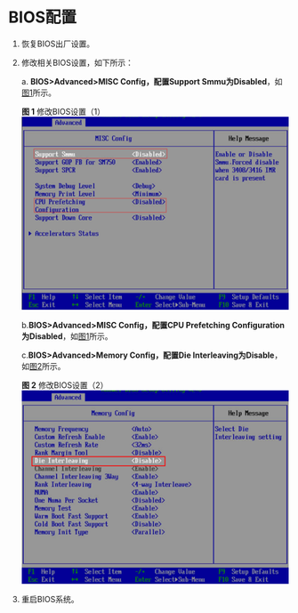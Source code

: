 # BIOS配置<a name="ZH-CN_TOPIC_0263913266"></a>

1.  恢复BIOS出厂设置。
2. 修改相关BIOS设置，如下所示：

   a. **BIOS\>Advanced\>MISC Config，配置Support Smmu为Disabled**，如[图1](#fig1464144318512)所示。

   **图 1**  修改BIOS设置（1）<a name="fig1464144318512"></a>  
   ![](figures/修改BIOS设置（1）.png "")

   b.**BIOS\>Advanced\>MISC Config，配置CPU Prefetching Configuration为Disabled**，如[图1](#fig1464144318512)所示。

   c.**BIOS\>Advanced\>Memory Config，配置Die Interleaving为Disable**，如[图2](#fig6430185319610)所示。

   **图 2**  修改BIOS设置（2）<a name="fig6430185319610"></a>  
   ![](figures/修改BIOS设置（2）.png "")

3.  重启BIOS系统。

